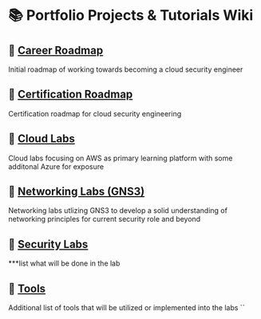 # 📚 Portfolio Projects & Tutorials Wiki

## 🔹 [Career Roadmap](https://github.com/btross/Portfolio_Projects_Tutorials/wiki/Career-Roadmap)
Initial roadmap of working towards becoming a cloud security engineer

## 🔹 [Certification Roadmap](https://github.com/btross/Portfolio_Projects_Tutorials/wiki/Certification-Roadmap)
 Certification roadmap for cloud security engineering

## 🔹 [Cloud Labs](https://github.com/btross/Portfolio_Projects_Tutorials/wiki/Cloud-Labs)
Cloud labs focusing on AWS as primary learning platform with some additonal Azure for exposure

## 🔹 [Networking Labs (GNS3)](https://github.com/btross/Portfolio_Projects_Tutorials/wiki/Networking-Labs-(GNS3))
Networking labs utlizing GNS3 to develop a solid understanding of networking principles for current security role and beyond

## 🔹 [Security Labs](https://github.com/btross/Portfolio_Projects_Tutorials/wiki/Security-Labs)
***list what will be done in the lab

## 🔹 [Tools](https://github.com/btross/Portfolio_Projects_Tutorials/wiki/Tools)
Additional list of tools that will be utilized or implemented into the labs
``
